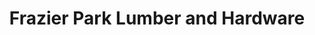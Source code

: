 ---
title: "Frazier Park Lumber and Hardware"
url: /frazier-park/frazier-park-lumber-and-hardware/
shop: hardware
---